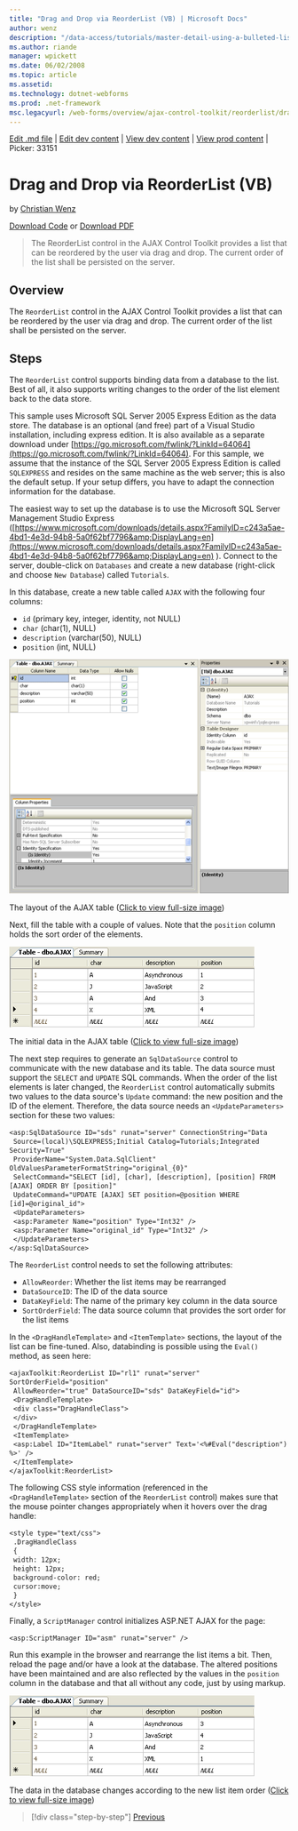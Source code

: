 ```yaml
---
title: "Drag and Drop via ReorderList (VB) | Microsoft Docs"
author: wenz
description: "/data-access/tutorials/master-detail-using-a-bulleted-list-of-master-records-with-a-details-datalist-vb"
ms.author: riande
manager: wpickett
ms.date: 06/02/2008
ms.topic: article
ms.assetid: 
ms.technology: dotnet-webforms
ms.prod: .net-framework
msc.legacyurl: /web-forms/overview/ajax-control-toolkit/reorderlist/drag-and-drop-via-reorderlist-vb
---
```

[Edit .md file](C:\Projects\msc\dev\Msc.Www\Web.ASP\App_Data\github\web-forms\overview\ajax-control-toolkit\reorderlist\drag-and-drop-via-reorderlist-vb.md) | [Edit dev content](http://www.aspdev.net/umbraco#/content/content/edit/24851) | [View dev content](http://docs.aspdev.net/tutorials/web-forms/overview/ajax-control-toolkit/reorderlist/drag-and-drop-via-reorderlist-vb.html) | [View prod content](http://www.asp.net/web-forms/overview/ajax-control-toolkit/reorderlist/drag-and-drop-via-reorderlist-vb) | Picker: 33151

Drag and Drop via ReorderList (VB)
====================
by [Christian Wenz](https://github.com/wenz)

[Download Code](http://download.microsoft.com/download/9/3/f/93f8daea-bebd-4821-833b-95205389c7d0/ReorderList5.vb.zip) or [Download PDF](http://download.microsoft.com/download/2/d/c/2dc10e34-6983-41d4-9c08-f78f5387d32b/reorderlist5VB.pdf)

> The ReorderList control in the AJAX Control Toolkit provides a list that can be reordered by the user via drag and drop. The current order of the list shall be persisted on the server.


## Overview

The `ReorderList` control in the AJAX Control Toolkit provides a list that can be reordered by the user via drag and drop. The current order of the list shall be persisted on the server.

## Steps

The `ReorderList` control supports binding data from a database to the list. Best of all, it also supports writing changes to the order of the list element back to the data store.

This sample uses Microsoft SQL Server 2005 Express Edition as the data store. The database is an optional (and free) part of a Visual Studio installation, including express edition. It is also available as a separate download under [https://go.microsoft.com/fwlink/?LinkId=64064](https://go.microsoft.com/fwlink/?LinkId=64064). For this sample, we assume that the instance of the SQL Server 2005 Express Edition is called `SQLEXPRESS` and resides on the same machine as the web server; this is also the default setup. If your setup differs, you have to adapt the connection information for the database.

The easiest way to set up the database is to use the Microsoft SQL Server Management Studio Express ([https://www.microsoft.com/downloads/details.aspx?FamilyID=c243a5ae-4bd1-4e3d-94b8-5a0f62bf7796&amp;DisplayLang=en](https://www.microsoft.com/downloads/details.aspx?FamilyID=c243a5ae-4bd1-4e3d-94b8-5a0f62bf7796&amp;DisplayLang=en) ). Connect to the server, double-click on `Databases` and create a new database (right-click and choose `New Database`) called `Tutorials`.

In this database, create a new table called `AJAX` with the following four columns:

- `id` (primary key, integer, identity, not NULL)
- `char` (char(1), NULL)
- `description` (varchar(50), NULL)
- `position` (int, NULL)


[![The layout of the AJAX table](drag-and-drop-via-reorderlist-vb/_static/image2.png)](drag-and-drop-via-reorderlist-vb/_static/image1.png)

The layout of the AJAX table ([Click to view full-size image](drag-and-drop-via-reorderlist-vb/_static/image3.png))


Next, fill the table with a couple of values. Note that the `position` column holds the sort order of the elements.


[![The initial data in the AJAX table](drag-and-drop-via-reorderlist-vb/_static/image5.png)](drag-and-drop-via-reorderlist-vb/_static/image4.png)

The initial data in the AJAX table ([Click to view full-size image](drag-and-drop-via-reorderlist-vb/_static/image6.png))


The next step requires to generate an `SqlDataSource` control to communicate with the new database and its table. The data source must support the `SELECT` and `UPDATE` SQL commands. When the order of the list elements is later changed, the `ReorderList` control automatically submits two values to the data source's `Update` command: the new position and the ID of the element. Therefore, the data source needs an `<UpdateParameters>` section for these two values:

    <asp:SqlDataSource ID="sds" runat="server" ConnectionString="Data
     Source=(local)\SQLEXPRESS;Initial Catalog=Tutorials;Integrated Security=True"
     ProviderName="System.Data.SqlClient" OldValuesParameterFormatString="original_{0}"
     SelectCommand="SELECT [id], [char], [description], [position] FROM [AJAX] ORDER BY [position]"
     UpdateCommand="UPDATE [AJAX] SET position=@position WHERE [id]=@original_id">
     <UpdateParameters>
     <asp:Parameter Name="position" Type="Int32" />
     <asp:Parameter Name="original_id" Type="Int32" />
     </UpdateParameters>
    </asp:SqlDataSource>

The `ReorderList` control needs to set the following attributes:

- `AllowReorder`: Whether the list items may be rearranged
- `DataSourceID`: The ID of the data source
- `DataKeyField`: The name of the primary key column in the data source
- `SortOrderField`: The data source column that provides the sort order for the list items

In the `<DragHandleTemplate>` and `<ItemTemplate>` sections, the layout of the list can be fine-tuned. Also, databinding is possible using the `Eval()` method, as seen here:

    <ajaxToolkit:ReorderList ID="rl1" runat="server" SortOrderField="position" 
     AllowReorder="true" DataSourceID="sds" DataKeyField="id">
     <DragHandleTemplate>
     <div class="DragHandleClass">
     </div>
     </DragHandleTemplate>
     <ItemTemplate>
     <asp:Label ID="ItemLabel" runat="server" Text='<%#Eval("description") %>' />
     </ItemTemplate>
    </ajaxToolkit:ReorderList>

The following CSS style information (referenced in the `<DragHandleTemplate>` section of the `ReorderList` control) makes sure that the mouse pointer changes appropriately when it hovers over the drag handle:

    <style type="text/css">
     .DragHandleClass
     {
     width: 12px;
     height: 12px;
     background-color: red;
     cursor:move;
     }
    </style>

Finally, a `ScriptManager` control initializes ASP.NET AJAX for the page:

    <asp:ScriptManager ID="asm" runat="server" />

Run this example in the browser and rearrange the list items a bit. Then, reload the page and/or have a look at the database. The altered positions have been maintained and are also reflected by the values in the `position` column in the database and that all without any code, just by using markup.


[![The data in the database changes according to the new list item order](drag-and-drop-via-reorderlist-vb/_static/image8.png)](drag-and-drop-via-reorderlist-vb/_static/image7.png)

The data in the database changes according to the new list item order ([Click to view full-size image](drag-and-drop-via-reorderlist-vb/_static/image9.png))

>[!div class="step-by-step"] [Previous](using-postbacks-with-reorderlist-vb.md)